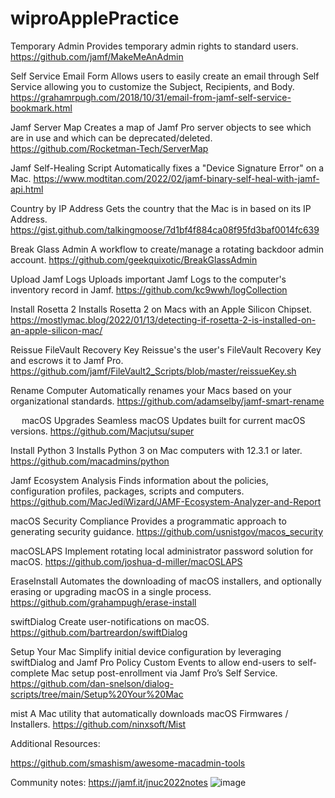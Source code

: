 # wiproApplePractice

Temporary Admin
	Provides temporary admin rights to standard users.  
  https://github.com/jamf/MakeMeAnAdmin

Self Service Email Form
	Allows users to easily create an email through Self Service allowing you to customize the Subject, Recipients, and Body.
  https://grahamrpugh.com/2018/10/31/email-from-jamf-self-service-bookmark.html

Jamf Server Map
	Creates a map of Jamf Pro server objects to see which are in use and which can be deprecated/deleted.
 https://github.com/Rocketman-Tech/ServerMap

Jamf Self-Healing Script
	Automatically fixes a "Device Signature Error" on a Mac.  https://www.modtitan.com/2022/02/jamf-binary-self-heal-with-jamf-api.html

Country by IP Address
	Gets the country that the Mac is in based on its IP Address.  https://gist.github.com/talkingmoose/7d1bf4f884ca08f95fd3baf0014fc639

Break Glass Admin
	A workflow to create/manage a rotating backdoor admin account. https://github.com/geekquixotic/BreakGlassAdmin

Upload Jamf Logs
	Uploads important Jamf Logs to the computer's inventory record in Jamf.  https://github.com/kc9wwh/logCollection

Install Rosetta 2
	Installs Rosetta 2 on Macs with an Apple Silicon Chipset.   https://mostlymac.blog/2022/01/13/detecting-if-rosetta-2-is-installed-on-an-apple-silicon-mac/

Reissue FileVault Recovery Key
	Reissue's the user's FileVault Recovery Key and escrows it to Jamf Pro.  https://github.com/jamf/FileVault2_Scripts/blob/master/reissueKey.sh

Rename Computer
	Automatically renames your Macs based on your organizational standards.  https://github.com/adamselby/jamf-smart-rename

 
macOS Upgrades
	Seamless macOS Updates built for current macOS versions.  https://github.com/Macjutsu/super

Install Python 3
Installs Python 3 on Mac computers with 12.3.1 or later.  https://github.com/macadmins/python

Jamf Ecosystem Analysis
	Finds information about the policies, configuration profiles, packages, scripts and computers.  https://github.com/MacJediWizard/JAMF-Ecosystem-Analyzer-and-Report

macOS Security Compliance
	Provides a programmatic approach to generating security guidance.  https://github.com/usnistgov/macos_security

macOSLAPS
	Implement rotating local administrator password solution for macOS.  https://github.com/joshua-d-miller/macOSLAPS

EraseInstall
	Automates the downloading of macOS installers, and optionally erasing or upgrading macOS in a single process.  https://github.com/grahampugh/erase-install

swiftDialog
	Create user-notifications on macOS.  https://github.com/bartreardon/swiftDialog

Setup Your Mac
	Simplify initial device configuration by leveraging swiftDialog and Jamf Pro Policy Custom Events to allow end-users to self-complete Mac setup post-enrollment via Jamf Pro’s Self Service. https://github.com/dan-snelson/dialog-scripts/tree/main/Setup%20Your%20Mac

mist
A Mac utility that automatically downloads macOS Firmwares / Installers.  https://github.com/ninxsoft/Mist


Additional Resources:

https://github.com/smashism/awesome-macadmin-tools

Community notes: https://jamf.it/jnuc2022notes
![image](https://user-images.githubusercontent.com/103599910/208141455-6ef5c3c9-98d2-4d84-9a2f-fe27af8c4d4e.png)
